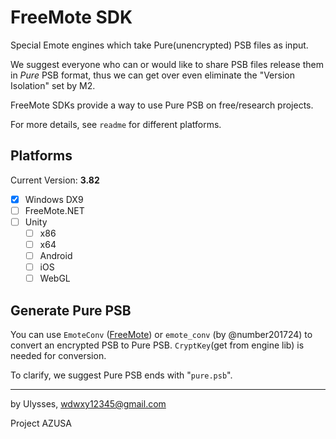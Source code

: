 # FreeMote SDK

Special Emote engines which take Pure(unencrypted) PSB files as input.

We suggest everyone who can or would like to share PSB files release them in *Pure* PSB format, thus we can get over even eliminate the "Version Isolation" set by M2.

FreeMote SDKs provide a way to use Pure PSB on free/research projects.

For more details, see `readme` for different platforms.

## Platforms

Current Version: **3.82**

- [x] Windows DX9
- [ ] FreeMote.NET
- [ ] Unity
	- [ ] x86
	- [ ] x64
	- [ ] Android
	- [ ] iOS
	- [ ] WebGL
	
## Generate Pure PSB

You can use `EmoteConv` ([FreeMote](https://github.com/Project-AZUSA/FreeMote#emoteconv-freemotetoolsemotepsbconverter)) or `emote_conv` (by @number201724) to convert an encrypted PSB to Pure PSB. `CryptKey`(get from engine lib) is needed for conversion.

To clarify, we suggest Pure PSB ends with "`pure.psb`".

---

by Ulysses, wdwxy12345@gmail.com

Project AZUSA
